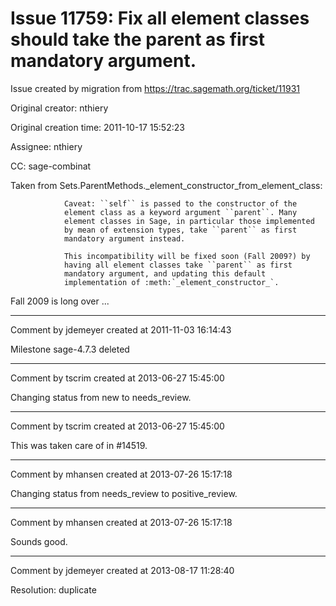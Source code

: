 # Issue 11759: Fix all element classes should take the parent as first mandatory argument.

Issue created by migration from https://trac.sagemath.org/ticket/11931

Original creator: nthiery

Original creation time: 2011-10-17 15:52:23

Assignee: nthiery

CC:  sage-combinat

Taken from Sets.ParentMethods._element_constructor_from_element_class:


```
            Caveat: ``self`` is passed to the constructor of the
            element class as a keyword argument ``parent``. Many
            element classes in Sage, in particular those implemented
            by mean of extension types, take ``parent`` as first
            mandatory argument instead.

            This incompatibility will be fixed soon (Fall 2009?) by
            having all element classes take ``parent`` as first
            mandatory argument, and updating this default
            implementation of :meth:`_element_constructor_`.
```


Fall 2009 is long over ...


---

Comment by jdemeyer created at 2011-11-03 16:14:43

Milestone sage-4.7.3 deleted


---

Comment by tscrim created at 2013-06-27 15:45:00

Changing status from new to needs_review.


---

Comment by tscrim created at 2013-06-27 15:45:00

This was taken care of in #14519.


---

Comment by mhansen created at 2013-07-26 15:17:18

Changing status from needs_review to positive_review.


---

Comment by mhansen created at 2013-07-26 15:17:18

Sounds good.


---

Comment by jdemeyer created at 2013-08-17 11:28:40

Resolution: duplicate
